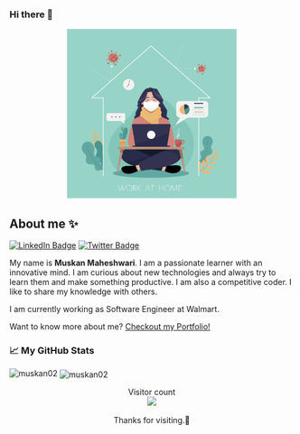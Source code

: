 
### Hi there 🙏

<p align="center"><img src="https://raw.githubusercontent.com/Muskan02/Muskan02/master/dp.jpg" alt="Hello world" width="300px" height="300px"></p>

## About me ✨

[![LinkedIn Badge](https://img.shields.io/badge/LinkedIn-Profile-informational?style=flat&logo=linkedin&logoColor=white&color=0D76A8)](https://www.linkedin.com/in/muskanmaheshwari02/)
[![Twitter Badge](https://img.shields.io/badge/Twitter-Profile-informational?style=flat&logo=twitter&logoColor=white&color=1CA2F1)](https://twitter.com/MuskanMaheshw16)

My name is <strong>Muskan Maheshwari</strong>. I am a passionate learner with an innovative mind. I am curious about new technologies and always try to learn them and make something productive. I am also a competitive coder. I like to share my knowledge with others. 

I am currently working as Software Engineer at Walmart.

Want to know more about me? [Checkout my Portfolio!](https://aboutmuskan-5d3e4.web.app/)



### 📈 My GitHub Stats

<p><img align="left" src="https://github-readme-stats.vercel.app/api/top-langs?username=Muskan02&show_icons=true&theme=cobalt&hide_border=true&locale=en&layout=compact" alt="muskan02" /></p>

<p>&nbsp;<img align="center" src="https://github-readme-stats.vercel.app/api?username=Muskan02&show_icons=true&theme=cobalt&locale=en" alt="muskan02" /></p>


<p align="center"> 
  Visitor count<br>
  <img src="https://profile-counter.glitch.me/Muskan02/count.svg" />
</p>

<p align="center">Thanks for visiting.🙂</p>

